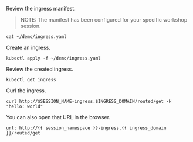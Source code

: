 Review the ingress manifest.

>NOTE: The manifest has been configured for your specific workshop session.

```execute-1
cat ~/demo/ingress.yaml
```

Create an ingress.

```execute-1
kubectl apply -f ~/demo/ingress.yaml
```

Review the created ingress.

```execute-1
kubectl get ingress
```

Curl the ingress.

```execute-1
curl http://$SESSION_NAME-ingress.$INGRESS_DOMAIN/routed/get -H "hello: world"
```

You can also open that URL in the browser.

```dashboard:open-url
url: http://{{ session_namespace }}-ingress.{{ ingress_domain }}/routed/get
```
